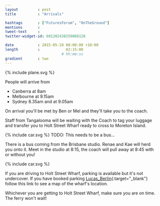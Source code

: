 ```yaml
---
layout         : post
title          : "Arrivals"

hashtags       : ["FuturesForum", "OnTheGround"]
mentions       :
tweet-text     :
twitter-widget-id: 601202438259888128

date           : 2015-05-28 08:00:00 +10:00
length         :            02:15:00
                          # hh:mm:ss
gradient       : two
---
```


{% include plane.svg %}

People will arrive from

* Canberra at 8am
* Melbourne at 9.15am
* Sydney 8.35am and at 9.05am

On arrival you'll be met by Ben or Mel and they'll take you to the coach.

Staff from Tangalooma will be waiting with the Coach to tag your luggage and transfer you to Holt Street Wharf ready to cross to Moreton Island.

{% include car.svg %} TODO: This needs to be a bus...

There is a bus coming from the Brisbane studio. Renae and Kae will herd you onto it. Meet in the studio at 8:15, the coach will pull away at 8:45 with or without you!

{% include car.svg %}

If you are driving to Holt Street Wharf, parking is available but it's not undercover. If you have booked parking 
[Lucas_Berlin](https://goo.gl/maps/d1NZE){:target="_blank"} follow this link to see a map of the wharf's location</a>.

Whichever you are getting to Holt Street Wharf, make sure you are on time. The ferry won't wait!
